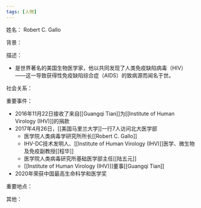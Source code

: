 ```yaml
---
tags: [人物]
---
```


姓名：
Robert C. Gallo

背景：

描述：
- 是世界著名的美国生物医学家，他以共同发现了人类免疫缺陷病毒（HIV）――这一导致获得性免疫缺陷综合症（AIDS）的致病源而闻名于世。

社会关系：

重要事件：
- 2016年11月22日接收了来自[[Guangqi Tian]]为[[Institute of Human Virology (IHV)]]的捐款
- 2017年4月26日，[[美国马里兰大学]]一行7人访问北大医学部
	- 医学院人类病毒学研究所所长[[Robert C. Gallo]]
	- IHV-DC技术发明人、[[Institute of Human Virology (IHV)]]医学、微生物及免疫副教授[[程华]]
	- 医学院人类病毒研究所基础医学部主任[[陆五元]]
	- [[Institute of Human Virology (IHV)]]董事[[Guangqi Tian]]
- 2020年荣获中国最高生命科学和医学奖

重要地点：

其他：
